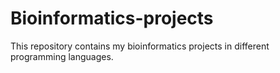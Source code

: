 # Bioinformatics-projects
This repository contains my bioinformatics projects in different programming languages.
